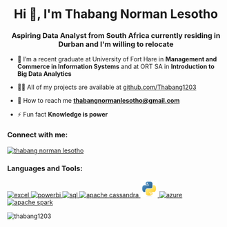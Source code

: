 <h1 align="center">Hi 👋, I'm Thabang Norman Lesotho</h1>
<h3 align="center">Aspiring Data Analyst from South Africa currently residing in Durban and I'm willing to relocate</h3>

- 🌱 I’m a recent graduate at University of Fort Hare in **Management and Commerce in Information Systems** and at ORT SA in **Introduction to Big Data Analytics**

- 👨‍💻 All of my projects are available at [github.com/Thabang1203](https://github.com/Thabang1203)

- 📝 How to reach me **thabangnormanlesotho@gmail.com**

- ⚡ Fun fact **Knowledge is power**

<h3 align="left">Connect with me:</h3>
<p align="left">
<a href="https://www.linkedin.com/in/thabang-norman-lesotho-525024232" target="_blank">
<img align="center" src="https://cdn.jsdelivr.net/gh/devicons/devicon/icons/linkedin/linkedin-original.svg" alt="thabang norman lesotho" height="30" width="40" />
</a>
</p>

<h3 align="left">Languages and Tools:</h3>
<p align="left"> 
  <a href="https://www.microsoft.com/en-us/microsoft-365/excel" target="_blank" rel="noreferrer"> <img src="https://cdn.worldvectorlogo.com/logos/microsoft-excel-2013.svg" alt="excel" width="40" height="40"/> </a> 
  <a href="https://powerbi.microsoft.com/" target="_blank" rel="noreferrer"> <img src="https://www.vectorlogo.zone/logos/microsoft_powerbi/microsoft_powerbi-icon.svg" alt="powerbi" width="40" height="40"/> </a> 
  <a href="https://www.microsoft.com/en-us/sql-server" target="_blank" rel="noreferrer"> <img src="https://www.svgrepo.com/show/303229/microsoft-sql-server-logo.svg" alt="sql" width="40" height="40"/> </a> 
  <a href="https://cassandra.apache.org/" target="_blank" rel="noreferrer"> <img src="https://www.vectorlogo.zone/logos/apache_cassandra/apache_cassandra-icon.svg" alt="apache cassandra" width="40" height="40"/> </a> 
  <a href="https://www.python.org" target="_blank" rel="noreferrer"> <img src="https://raw.githubusercontent.com/devicons/devicon/master/icons/python/python-original.svg" alt="python" width="40" height="40"/> </a> 
  <a href="https://azure.microsoft.com/en-in/" target="_blank" rel="noreferrer"> <img src="https://www.vectorlogo.zone/logos/microsoft_azure/microsoft_azure-icon.svg" alt="azure" width="40" height="40"/> </a> 
  <a href="https://spark.apache.org/" target="_blank" rel="noreferrer"> <img src="https://upload.wikimedia.org/wikipedia/commons/f/f3/Apache_Spark_logo.svg" alt="apache spark" width="40" height="40"/> </a> 
</p>

<p><img align="center" src="https://github-readme-stats.vercel.app/api/top-langs?username=thabang1203&show_icons=true&locale=en&layout=compact" alt="thabang1203" /></p>
